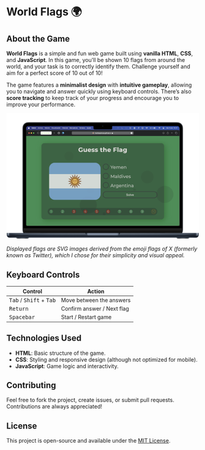 # World Flags 🌍

## About the Game
**World Flags** is a simple and fun web game built using **vanilla HTML**, **CSS**, and **JavaScript**. In this game, you'll be shown 10 flags from around the world, and your task is to correctly identify them. Challenge yourself and aim for a perfect score of 10 out of 10!

The game features a **minimalist design** with **intuitive gameplay**, allowing you to navigate and answer quickly using keyboard controls. There’s also **score tracking** to keep track of your progress and encourage you to improve your performance.

![In-game screenshot](screenshots/5.png)

*Displayed flags are SVG images derived from the emoji flags of X (formerly known as Twitter), which I chose for their simplicity and visual appeal.*

## Keyboard Controls
| Control               | Action                    |
|-----------------------|---------------------------|
| <kbd>Tab</kbd> / <kbd>Shift</kbd> + <kbd>Tab</kbd> | Move between the answers |
| <kbd>Return</kbd>      | Confirm answer / Next flag |
| <kbd>Spacebar</kbd>    | Start / Restart game       |

## Technologies Used
- **HTML**: Basic structure of the game.
- **CSS**: Styling and responsive design (although not optimized for mobile).
- **JavaScript**: Game logic and interactivity.

## Contributing
Feel free to fork the project, create issues, or submit pull requests. Contributions are always appreciated!

## License
This project is open-source and available under the [MIT License](LICENSE).
